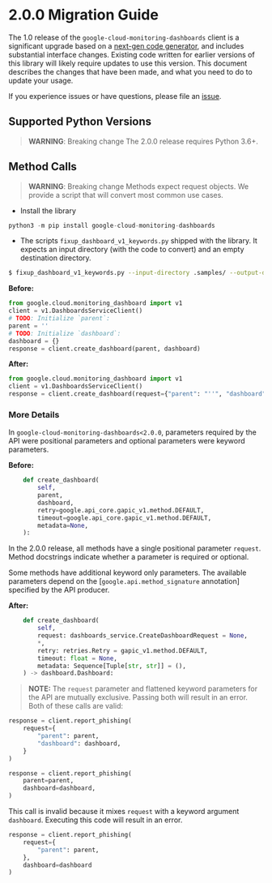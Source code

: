 # 2.0.0 Migration Guide

The 1.0 release of the `google-cloud-monitoring-dashboards` client is a significant upgrade based on a [next-gen code generator](https://github.com/googleapis/gapic-generator-python), and includes substantial interface changes. Existing code written for earlier versions of this library will likely require updates to use this version. This document describes the changes that have been made, and what you need to do to update your usage.

If you experience issues or have questions, please file an [issue](https://github.com/googleapis/python-monitoring-dashboards/issues).

## Supported Python Versions

> **WARNING**: Breaking change
The 2.0.0 release requires Python 3.6+.

## Method Calls

> **WARNING**: Breaking change
Methods expect request objects. We provide a script that will convert most common use cases.
* Install the library

```py
python3 -m pip install google-cloud-monitoring-dashboards
```

* The scripts `fixup_dashboard_v1_keywords.py` shipped with the library. It expects
an input directory (with the code to convert) and an empty destination directory.

```sh
$ fixup_dashboard_v1_keywords.py --input-directory .samples/ --output-directory samples/
```

**Before:**
```py
from google.cloud.monitoring_dashboard import v1
client = v1.DashboardsServiceClient()
# TODO: Initialize `parent`:
parent = ''
# TODO: Initialize `dashboard`:
dashboard = {}
response = client.create_dashboard(parent, dashboard)
```


**After:**
```py
from google.cloud.monitoring_dashboard import v1
client = v1.DashboardsServiceClient()
response = client.create_dashboard(request={"parent": "''", "dashboard": "{}"})
```

### More Details

In `google-cloud-monitoring-dashboards<2.0.0`, parameters required by the API were positional parameters and optional parameters were keyword parameters.

**Before:**
```py
    def create_dashboard(
        self,
        parent,
        dashboard,
        retry=google.api_core.gapic_v1.method.DEFAULT,
        timeout=google.api_core.gapic_v1.method.DEFAULT,
        metadata=None,
    ):
```

In the 2.0.0 release, all methods have a single positional parameter `request`. Method docstrings indicate whether a parameter is required or optional.

Some methods have additional keyword only parameters. The available parameters depend on the [`google.api.method_signature` annotation] specified by the API producer.


**After:**
```py
    def create_dashboard(
        self,
        request: dashboards_service.CreateDashboardRequest = None,
        *,
        retry: retries.Retry = gapic_v1.method.DEFAULT,
        timeout: float = None,
        metadata: Sequence[Tuple[str, str]] = (),
    ) -> dashboard.Dashboard:
```

> **NOTE:** The `request` parameter and flattened keyword parameters for the API are mutually exclusive.
> Passing both will result in an error.
Both of these calls are valid:

```py
response = client.report_phishing(
    request={
        "parent": parent,
        "dashboard": dashboard,
    }
)
```

```py
response = client.report_phishing(
    parent=parent,
    dashboard=dashboard,
)
```

This call is invalid because it mixes `request` with a keyword argument `dashboard`. Executing this code will result in an error.

```py
response = client.report_phishing(
    request={
        "parent": parent,
    },
    dashboard=dashboard
)
```